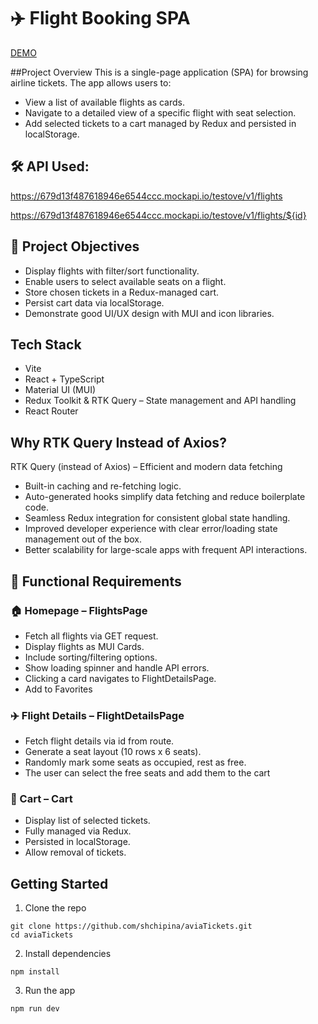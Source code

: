 # ✈️ Flight Booking SPA

<a href="https://shchipina.github.io/aviaTickets/">DEMO</a>

##Project Overview
This is a single-page application (SPA) for browsing airline tickets. The app allows users to:

- View a list of available flights as cards.
- Navigate to a detailed view of a specific flight with seat selection.
- Add selected tickets to a cart managed by Redux and persisted in localStorage.

## 🛠️ API Used:
https://679d13f487618946e6544ccc.mockapi.io/testove/v1/flights

https://679d13f487618946e6544ccc.mockapi.io/testove/v1/flights/${id}


## 🎯 Project Objectives
- Display flights with filter/sort functionality.
- Enable users to select available seats on a flight.
- Store chosen tickets in a Redux-managed cart.
- Persist cart data via localStorage.
- Demonstrate good UI/UX design with MUI and icon libraries.

## Tech Stack
- Vite
- React + TypeScript
- Material UI (MUI)
- Redux Toolkit & RTK Query – State management and API handling
- React Router

##  Why RTK Query Instead of Axios? 
RTK Query (instead of Axios) – Efficient and modern data fetching
- Built-in caching and re-fetching logic.
- Auto-generated hooks simplify data fetching and reduce boilerplate code.
- Seamless Redux integration for consistent global state handling.
- Improved developer experience with clear error/loading state management out of the box.
- Better scalability for large-scale apps with frequent API interactions.

## 🔧 Functional Requirements
### 🏠 Homepage – FlightsPage
- Fetch all flights via GET request.
- Display flights as MUI Cards.
- Include sorting/filtering options.
- Show loading spinner and handle API errors.
- Clicking a card navigates to FlightDetailsPage.
- Add to Favorites

### ✈️ Flight Details – FlightDetailsPage
- Fetch flight details via id from route.
- Generate a seat layout (10 rows x 6 seats).
- Randomly mark some seats as occupied, rest as free.
- The user can select the free seats and add them to the cart

### 🛒 Cart – Cart
- Display list of selected tickets.
- Fully managed via Redux.
- Persisted in localStorage.
- Allow removal of tickets.


##  Getting Started
1. Clone the repo
```
git clone https://github.com/shchipina/aviaTickets.git
cd aviaTickets
```
2. Install dependencies
```
npm install
```
3. Run the app
```
npm run dev
